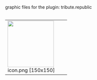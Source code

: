 graphic files for the plugin: tribute.republic<br>
<br>
<table>
	<tr valign="bottom">
		<td><img src="https://raw.githubusercontent.com/zuckung/endless-sky-plugins/refs/heads/main/myplugins/tribute.republic/icon.png width="150" height="150"><br>
		icon.png [150x150]</td>
		<td></td>
		<td></td>
	</tr>
</table>
